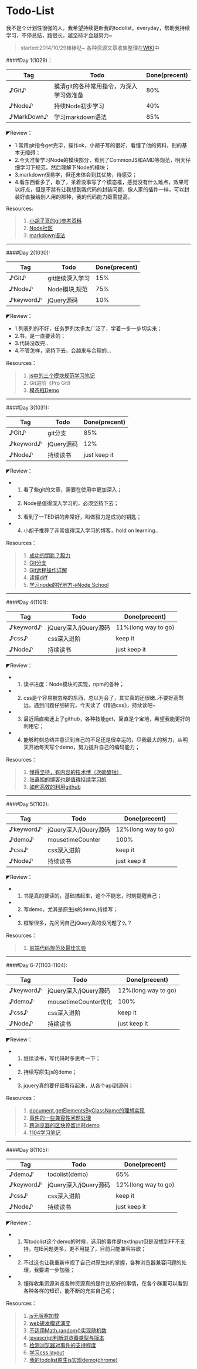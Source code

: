 Todo-List
=========
我不是个计划性很强的人，我希望持续更新我的todolist，everyday，帮助我持续学习，不停总结，路很长，越坚持才会越努力~
>started:2014/10/29棒棒哒~
>各种资源文章收集整理在[WIKI](https://github.com/zhangmengxue/Todo-List/wiki/%E6%94%B6%E9%9B%86%E4%B8%80%E4%BA%9B%E5%BE%88%E5%A5%BD%E7%9A%84%E8%B5%84%E6%BA%90%E6%96%87%E7%AB%A0..)中

####Day 1(1029)：

| **Tag** | **Todo** | **Done(precent)** |
|---------|---------|--------------------|
| ♪Git♪   | 摸清git的各种常用指令，为深入学习做准备 | 80% |
| ♪Node♪  | 持续Node初步学习 | 40% |
| ♪MarkDown♪ | 学习markdown语法 | 85% |


◤Review：
+ 1.常用git指令get完毕，操作ok，小胡子写的很好，看懂了他的资料，别的基本无障碍；
+ 2.今天准备学习Node的模块部分，看到了CommonJS和AMD等规范，明天仔细学习下规范，然后理解下Node的模块；
+ 3.markdown很易学，但还未体会到其优势，待感受；
+ 4.看东西看多了，歇了，呆着没事写了个模态框，感觉没有什么难点，效果可以好点，但是不禁有让我想到我代码的封装问题，像人家的插件一样，可以封装好直接给别人用的那种，我的代码能力亟需提高。


Resources:
> 1. [小胡子哥的git参考资料](http://www.cnblogs.com/hustskyking/p/git-improve.html#3053686)
> 2. [Node社区](https://cnodejs.org/) 
> 3. [markdown语法](http://higrid.net/c-art-markdown_syntax.htm) 

------------------------------------------------------------------------------------------------------------------------------

####Day 2(1030):

| **Tag** | **Todo** | **Done(precent)** |
|---------|---------|--------------------|
| ♪Git♪   | git继续深入学习 | 15% |
| ♪Node♪  | Node模块,规范 | 75% |
| ♪keyword♪ | jQuery源码 | 10% |


◤Review：
+ 1.列表列的不好，任务罗列太多太广泛了，学着一步一步切实来；
+ 2.书，是一直要读的；
+ 3.代码没改完..
+ 4.不管怎样，坚持下去，会越来与合理的...

Resources：
> 1. [js中的三个模块规范学习笔记](http://www.cnblogs.com/skylar/p/4065455.html)
> 2. Git进阶《Pro Git》
> 3. [模态框Demo](http://rawgithub.com/zhangmengxue/CollectDemo/master/%E6%A8%A1%E6%80%81%E6%A1%86.html)

------------------------------------------------------------------------------------------------------------------------------

####Day 3(1031):

| **Tag** | **Todo** | **Done(precent)** |
|---------|---------|--------------------|
| ♪Git♪   | git分支 | 85% |
| ♪keyword♪ | jQuery源码 | 12% |
| ♪Node♪  | 持续读书 | just keep it |

◤Review：
+ 1. 看了些git的文章，需要在使用中更加深入；
+ 2. Node是值得深入学习的，必须坚持下去；
+ 3. 看到了一TED讲的非常好，叫做毅力是成功的钥匙；
+ 4. 小胡子推荐了非常值得深入学习的博客，hold on learning..

Resources：
> 1. [成功的钥匙？毅力](http://v.163.com/movie/2013/9/N/Q/M97G1DNUE_M97G1HRNQ.html)
> 2. [Git分支](http://www.ruanyifeng.com/blog/2012/07/git.html)
> 3. [Git远程操作详解](http://www.ruanyifeng.com/blog/2014/06/git_remote.html)
> 4. [读懂diff](http://www.ruanyifeng.com/blog/2012/08/how_to_read_diff.html)
> 5. [学习node的好地方->Node School](http://nodeschool.io/#workshoppers)

------------------------------------------------------------------------------------------------------------------------------

####Day 4(1101):

| **Tag** | **Todo** | **Done(precent)** |
|---------|---------|--------------------|
| ♪keyword♪ | jQuery深入/jQuery源码 | 11%(long way to go) |
| ♪css♪   | css深入进阶 | keep it |
| ♪Node♪  | 持续读书 | just keep it |

◤Review：
+ 1. 读书进度：Node模块的实现，npm的各种；
+ 2. css是个容易被忽略的东西，总以为会了，其实真的还很嫩..不要好高骛远，遇到问题仔细研究，今天读了《精通css》，持续读吧~
+ 3. 最近简直痴迷上了github，各种技能get，简直是个宝地，希望我能更好的利用它；
+ 4. 能够时刻总结并意识到自己的不足还是很幸运的，尽我最大的努力，从明天开始每天写个demo，努力提升自己的编码能力；


Resources：
> 1. [懂得坚持，有内容的技术博（次碳酸钴）](http://www.web-tinker.com/)
> 2. [张鑫旭的博客也是值得持续学习的](http://www.zhangxinxu.com/php/)
> 3. [如何高效的利用github](http://www.yangzhiping.com/tech/github.html)

----------------------------------------------------------------------------------------------------------------------------

####Day 5(1102):

| **Tag** | **Todo** | **Done(precent)** |
|---------|---------|--------------------|
| ♪keyword♪ | jQuery深入/jQuery源码 | 12%(long way to go) |
| ♪demo♪   | mousetimeCounter  | 100% |
| ♪css♪   | css深入进阶 | keep it |
| ♪Node♪  | 持续读书 | just keep it |

◤Review：
+ 1. 书是真的要读的，基础搞起来，这个不能忘，时刻提醒自己；
+ 2. 写demo，尤其是原生js的demo,持续写；
+ 3. 框架很多，先问问自己jQuery真的没问题了么？

Resources：
> 1. [前端代码规范及最佳实验](http://coderlmn.github.io/code-standards/)

-----------------------------------------------------------------------------------------------------------------------------

####Day 6-7(1103-1104):

| **Tag** | **Todo** | **Done(precent)** |
|---------|---------|--------------------|
| ♪keyword♪ | jQuery深入/jQuery源码 | 12%(long way to go) |
| ♪demo♪   | mousetimeCounter优化  | 100% |
| ♪css♪   | css深入进阶 | keep it |
| ♪Node♪  | 持续读书 | just keep it |

◤Review：
+ 1. 继续读书，写代码时多思考一下；
+ 2. 持续写原生js的demo；
+ 3. jquery真的要仔细看待起来，从各个api到源码；

Resources：
> 1. [document.getElementsByClassName的理想实现](http://www.cnblogs.com/rubylouvre/archive/2009/07/24/1529640.html)
> 2. [事件的一些兼容性问题处理](http://www.cnblogs.com/rubylouvre/archive/2009/07/24/1530020.html)
> 3. [跨浏览器的区块停留计时demo](https://rawgithub.com/zhangmengxue/Practice/master/%E5%8C%BA%E5%9D%97%E5%81%9C%E7%95%99%E8%AE%A1%E6%95%B0%E8%B7%A8%E6%B5%8F%E8%A7%88%E5%99%A8%E5%AE%9E%E7%8E%B0.html)
> 4. [1104学习笔记](http://www.cnblogs.com/skylar/p/4074433.html)

-----------------------------------------------------------------------------------------------------------------------------


####Day 8(1105):

| **Tag** | **Todo** | **Done(precent)** |
|---------|---------|--------------------|
| ♪demo♪   | todolist(demo)  | 65% |
| ♪keyword♪ | jQuery深入/jQuery源码 | 12%(long way to go) |
| ♪css♪   | css深入进阶 | keep it |
| ♪Node♪  | 持续读书 | just keep it |

◤Review：
+ 1. 写todolist这个demo的时候，选用的事件是textInput但是没想到FF不支持，在IE问题更多，更不用提了，目前只能兼容谷歌；
+ 2. 不过这也让我重新审视了自己对原生js的掌握，各种浏览器兼容问题的处理，我要进一步加强；
+ 3. 懂得收集资源浏览各种资源真的是件比较好的事情，在各个群里可以看到各种各样的知识，能不断的充实自己呢；

Resources：
> 1. [js无阻塞加载](http://www.cnblogs.com/sharpxiajun/p/4072396.html)
> 2. [web研发模式演变](https://github.com/lifesinger/lifesinger.github.com/issues/184)
> 3. [不适用Math.random()实现随机数](http://www.cnblogs.com/rubylouvre/p/3951778.html)
> 4. [javascript判断浏览器类型与版本](http://www.cnblogs.com/rubylouvre/archive/2009/10/14/1583362.html)
> 5. [检测浏览器对事件的支持程度](http://www.cnblogs.com/rubylouvre/archive/2009/12/21/1628095.html)
> 6. [学习css layout](http://learnlayout.com/position.html)
> 7. [我的todolist原生js实现demo(chrome)](https://github.com/zhangmengxue/Practice/blob/master/todolist.html)

